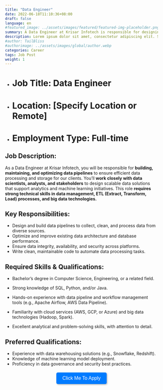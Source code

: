 ```yaml
---
title: "Data Engineer"
date: 2022-06-18T11:10:36+08:00
draft: false
language: en
#featured_image: ../assets/images/featured/featured-img-placeholder.png
summary: A Data Engineer at Krisar Infotech is responsible for designing, building, and maintaining robust data pipelines that ensure seamless data collection, transformation, and storage to support analytics and machine learning projects. They collaborate with data scientists and stakeholders to deliver optimized, secure, and scalable data solutions, playing a critical role in enabling data-driven decision-making across the organization.
description: Lorem ipsum dolor sit amet, consectetur adipiscing elit. Sed cursus, odio nec venenatis lacinia, lacus lectus varius nisi, in tristique mi purus ut libero. Vestibulum vel convallis felis. Ut finibus lorem vestibulum lobortis rhoncus.
#author: TailBliss
#authorimage: ../assets/images/global/author.webp
categories: Career
tags: Job Post
weight: 1
---
```


- # Job Title: Data Engineer
- # Location: [Specify Location or Remote]
- # Employment Type: Full-time

## Job Description:
As a Data Engineer at Krisar Infotech, you will be responsible for 
__building, maintaining, and optimizing data pipelines__ 
to ensure efficient data processing and storage for our clients. You’ll __work closely with data scientists, analysts, and stakeholders__ to design scalable data solutions that support analytics and machine learning initiatives. This role __requires strong technical skills in data management, ETL (Extract, Transform, Load) processes, and big data technologies.__

## Key Responsibilities:
- Design and build data pipelines to collect, clean, and process data from diverse sources.
- Optimize and improve existing data architecture and database performance.
- Ensure data integrity, availability, and security across platforms.
- Write clean, maintainable code to automate data processing tasks.

## Required Skills & Qualifications:
- Bachelor’s degree in Computer Science, Engineering, or a related field.

- Strong knowledge of SQL, Python, and/or Java.
- Hands-on experience with data pipeline and workflow management tools (e.g., Apache Airflow, AWS Data Pipeline).
- Familiarity with cloud services (AWS, GCP, or Azure) and big data technologies (Hadoop, Spark).
- Excellent analytical and problem-solving skills, with attention to detail.
## Preferred Qualifications:
- Experience with data warehousing solutions (e.g., Snowflake, Redshift).
- Knowledge of machine learning model deployment.
- Proficiency in data governance and security best practices.

<div style="text-align: center; margin: 20px 0;">
    <a href="mailto:help@krisar.tech?subject=Job Application for Data Engineer Role">
        <button style="background-color: #007BFF; color: white; border: none; padding: 10px 20px; font-size: 16px; cursor: pointer; border-radius: 5px; 
                box-shadow: 2px 2px 5px rgba(0, 0, 0, 0.3); transition: background-color 0.3s, box-shadow 0.3s;" 
                onmouseover="this.style.backgroundColor='#000'; this.style.boxShadow='2px 2px 10px rgba(0, 0, 0, 0.5)';" 
                onmouseout="this.style.backgroundColor='#007BFF'; this.style.boxShadow='2px 2px 5px rgba(0, 0, 0, 0.3)';">
            Click Me To Apply
        </button>
    </a>
</div>
